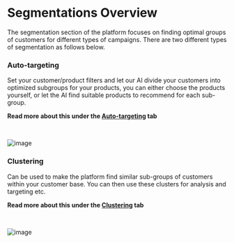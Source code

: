 # Segmentations Overview

The segmentation section of the platform focuses on finding optimal groups of customers for different types of campaigns. There are two different types of segmentation as follows below.

### Auto-targeting
Set your customer/product filters and let our AI divide your customers into optimized subgroups for your products, you can either choose the products yourself, or let the AI find suitable products to recommend for each sub-group.

<b>Read more about this under the [Auto-targeting](../Auto-targeting) tab</b>

<br>

![image](https://user-images.githubusercontent.com/103515314/211313269-d5f2d9c5-dc85-4854-839f-6a380ed0a242.png)


### Clustering
Can be used to make the platform find similar sub-groups of customers within your customer base. You can then use these clusters for analysis and targeting etc.

<b>Read more about this under the [Clustering](../Clustering) tab</b>

<br>

![image](https://user-images.githubusercontent.com/103515314/211312538-7e69445d-523c-472d-8601-cef56c29429a.png)

